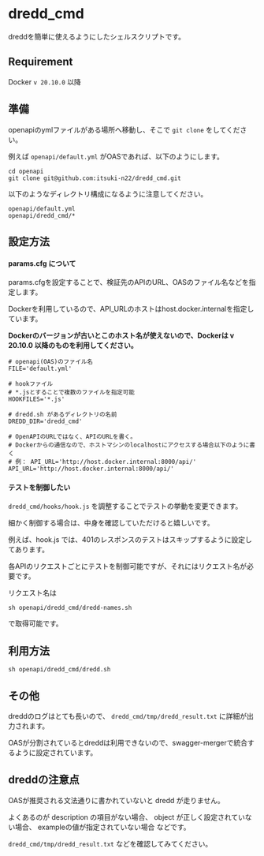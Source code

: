 # dredd_cmd

dreddを簡単に使えるようにしたシェルスクリプトです。

## Requirement

Docker `v 20.10.0` 以降

## 準備

openapiのymlファイルがある場所へ移動し、そこで `git clone` をしてください。

例えば `openapi/default.yml` がOASであれば、以下のようにします。

```
cd openapi
git clone git@github.com:itsuki-n22/dredd_cmd.git
```

以下のようなディレクトリ構成になるように注意してください。

```
openapi/default.yml
openapi/dredd_cmd/*
```

## 設定方法

#### params.cfg について

params.cfgを設定することで、検証先のAPIのURL、OASのファイル名などを指定します。

Dockerを利用しているので、API_URLのホストはhost.docker.internalを指定しています。

**Dockerのバージョンが古いとこのホスト名が使えないので、Dockerは v 20.10.0 以降のものを利用してください。**

```
# openapi(OAS)のファイル名 
FILE='default.yml'

# hookファイル
# *.jsとすることで複数のファイルを指定可能
HOOKFILES='*.js'

# dredd.sh があるディレクトリの名前
DREDD_DIR='dredd_cmd'

# OpenAPIのURLではなく、APIのURLを書く。 
# Dockerからの通信なので、ホストマシンのlocalhostにアクセスする場合以下のように書く
# 例： API_URL='http://host.docker.internal:8000/api/'
API_URL='http://host.docker.internal:8000/api/'
```

#### テストを制御したい

`dredd_cmd/hooks/hook.js` を調整することでテストの挙動を変更できます。

細かく制御する場合は、中身を確認していただけると嬉しいです。

例えば、hook.js では、401のレスポンスのテストはスキップするように設定してあります。

各APIのリクエストごとにテストを制御可能ですが、それにはリクエスト名が必要です。

リクエスト名は 

```
sh openapi/dredd_cmd/dredd-names.sh
```

で取得可能です。


## 利用方法

```
sh openapi/dredd_cmd/dredd.sh
```


## その他

dreddのログはとても長いので、 `dredd_cmd/tmp/dredd_result.txt` に詳細が出力されます。

OASが分割されているとdreddは利用できないので、swagger-mergerで統合するように設定されています。

## dreddの注意点

OASが推奨される文法通りに書かれていないと dredd が走りません。

よくあるのが description の項目がない場合、 object が正しく設定されていない場合、 exampleの値が指定されていない場合 などです。

`dredd_cmd/tmp/dredd_result.txt` などを確認してみてください。


